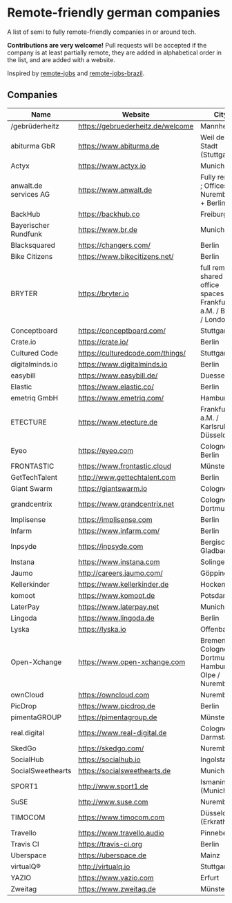 # Remote-friendly german companies

A list of semi to fully remote-friendly companies in or around tech.

**Contributions are very welcome!** Pull requests will be accepted if the
company is at least partially remote, they are added in alphabetical order in
the list, and are added with a website.

Inspired by [remote-jobs](https://github.com/jessicard/remote-jobs) and
[remote-jobs-brazil](https://github.com/lerrua/remote-jobs-brazil).

## Companies

Name | Website | City
---- | ------- | ----
/gebrüderheitz | https://gebruederheitz.de/welcome | Mannheim
abiturma GbR | https://www.abiturma.de | Weil der Stadt (Stuttgart)
Actyx | https://www.actyx.io | Munich
anwalt.de services AG | https://www.anwalt.de | Fully remote ; Offices in Nuremberg + Berlin
BackHub | https://backhub.co | Freiburg
Bayerischer Rundfunk | https://www.br.de | Munich
Blacksquared | https://changers.com/ | Berlin
Bike Citizens | https://www.bikecitizens.net/ | Berlin
BRYTER | https://bryter.io | full remote, shared office spaces in Frankfurt a.M. / Berlin / London
Conceptboard | https://conceptboard.com/ |Stuttgart
Crate.io | https://crate.io/ | Berlin
Cultured Code | https://culturedcode.com/things/ | Stuttgart
digitalminds.io | https://www.digitalminds.io | Berlin
easybill | https://www.easybill.de/ | Duesseldorf
Elastic | https://www.elastic.co/ | Berlin
emetriq GmbH | https://www.emetriq.com/ | Hamburg
ETECTURE | https://www.etecture.de | Frankfurt a.M. / Karlsruhe / Düsseldorf
Eyeo | https://eyeo.com | Cologne / Berlin
FRONTASTIC | https://www.frontastic.cloud | Münster
GetTechTalent | http://www.gettechtalent.com | Berlin
Giant Swarm | https://giantswarm.io | Cologne
grandcentrix | https://www.grandcentrix.net | Cologne / Dortmund
Implisense | https://implisense.com | Berlin
Infarm | https://www.infarm.com/ | Berlin
Inpsyde | https://inpsyde.com | Bergisch Gladbach
Instana | https://www.instana.com | Solingen
Jaumo | http://careers.jaumo.com/ | Göppingen
Kellerkinder | https://www.kellerkinder.de | Hockenheim
komoot | https://www.komoot.de | Potsdam
LaterPay | https://www.laterpay.net | Munich
Lingoda | https://www.lingoda.de | Berlin
Lyska | https://lyska.io | Offenbach
Open-Xchange | https://www.open-xchange.com | Bremen / Cologne / Dortmund / Hamburg / Olpe / Nuremberg
ownCloud | https://owncloud.com | Nuremberg
PicDrop | https://www.picdrop.de | Berlin
pimentaGROUP | https://pimentagroup.de | Münster
real.digital | https://www.real-digital.de | Cologne / Darmstadt
SkedGo | https://skedgo.com/ | Nuremberg
SocialHub | https://socialhub.io | Ingolstadt
SocialSweethearts | https://socialsweethearts.de | Munich
SPORT1 | http://www.sport1.de | Ismaning (Munich)
SuSE | http://www.suse.com | Nuremberg
TIMOCOM | https://www.timocom.com | Düsseldorf (Erkrath)
Travello | https://www.travello.audio | Pinneberg
Travis CI | https://travis-ci.org | Berlin
Uberspace | https://uberspace.de | Mainz
virtualQ® | http://virtualq.io | Stuttgart
YAZIO | https://www.yazio.com | Erfurt
Zweitag | https://www.zweitag.de | Münster
